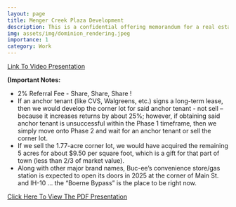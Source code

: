 ```yaml
---
layout: page
title: Menger Creek Plaza Development
description: This is a confidential offering memorandum for a real estate project that I am developing out in "Booming Boerne" (Northside San Antonio, TX).
img: assets/img/dominion_rendering.jpeg
importance: 1
category: Work
---
```


[Link To Video Presentation](https://www.youtube.com/channel/UC0IK7goHLAzBrbpaO8Qxb9g)


**(Important Notes:**
<ul>
  <li>2% Referral Fee - Share, Share, Share !</li>
  <li>If an anchor tenant (like CVS, Walgreens, etc.) signs a long-term lease, then we would develop the corner lot for said anchor tenant - not sell – because it increases returns by about 25%; however, if obtaining said anchor tenant is unsuccessful within the Phase 1 timeframe, then we simply move onto Phase 2 and wait for an anchor tenant or sell the corner lot.</li>
  <li>If we sell the 1.77-acre corner lot, we would have acquired the remaining 5 acres for about $9.50 per square foot, which is a gift for that part of town (less than 2/3 of market value).</li>
  <li>Along with other major brand names, Buc-ee’s convenience store/gas station is expected to open its doors in 2025 at the corner of Main St. and IH-10 ... the “Boerne Bypass” is the place to be right now.</li>
</ul>


[Click Here To View The PDF Presentation](https:///santigtz95.github.io/assets/pdf/Menger_Creek_Project.pdf)

